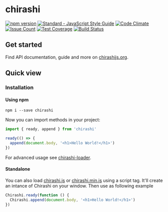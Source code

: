 # chirashi

[![npm version](https://badge.fury.io/js/chirashi.svg)](https://badge.fury.io/js/chirashi)
[![Standard - JavaScript Style Guide](https://img.shields.io/badge/code%20style-standard-brightgreen.svg)](http://standardjs.com/)
[![Code Climate](https://codeclimate.com/github/chirashijs/chirashi/badges/gpa.svg)](https://codeclimate.com/github/chirashijs/chirashi)
[![Issue Count](https://codeclimate.com/github/chirashijs/chirashi/badges/issue_count.svg)](https://codeclimate.com/github/chirashijs/chirashi)
[![Test Coverage](https://codeclimate.com/github/chirashijs/chirashi/badges/coverage.svg)](https://codeclimate.com/github/chirashijs/chirashi/coverage)
[![Build Status](https://travis-ci.org/chirashijs/chirashi.svg?branch=master)](https://travis-ci.org/chirashijs/chirashi)

## Get started

Find API documentation, guide and more on [chirashijs.org](http://chirashijs.org).

## Quick view

### Installation

#### Using npm

```
npm i --save chirashi
```

Now you can import methods in your project:

```js
import { ready, append } from 'chirashi'

ready(() => {
  append(document.body, '<h1>Hello World!</h1>')
})
```

For advanced usage see [chirashi-loader](https://github.com/chirashijs/chirashi-loader).

#### Standalone

You can also load [chirashi.js](https://github.com/chirashijs/chirashi/releases/download/5.1.1/chirashi.js) or [chirashi.min.js](https://github.com/chirashijs/chirashi/releases/download/5.1.1/chirashi.min.js) using a script tag. It'll create an intance of Chirashi on your window. Then use as following example

```js
Chirashi.ready(function () {
  Chirashi.append(document.body, '<h1>Hello World!</h1>')
})
```
